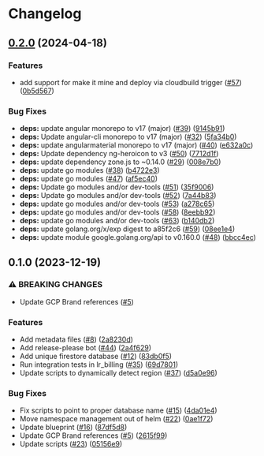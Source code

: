 # Changelog

## [0.2.0](https://github.com/GoogleCloudPlatform/terraform-cloud-deployment-gke/compare/v0.1.0...v0.2.0) (2024-04-18)


### Features

* add support for make it mine and deploy via cloudbuild trigger ([#57](https://github.com/GoogleCloudPlatform/terraform-cloud-deployment-gke/issues/57)) ([0b5d567](https://github.com/GoogleCloudPlatform/terraform-cloud-deployment-gke/commit/0b5d5671b8c0d0ab73cdd8546bee060b69e0eada))


### Bug Fixes

* **deps:** update angular monorepo to v17 (major) ([#39](https://github.com/GoogleCloudPlatform/terraform-cloud-deployment-gke/issues/39)) ([9145b91](https://github.com/GoogleCloudPlatform/terraform-cloud-deployment-gke/commit/9145b91a1bf15a35d21aeb567ca630178ddf9422))
* **deps:** Update angular-cli monorepo to v17 (major) ([#32](https://github.com/GoogleCloudPlatform/terraform-cloud-deployment-gke/issues/32)) ([5fa34b0](https://github.com/GoogleCloudPlatform/terraform-cloud-deployment-gke/commit/5fa34b0e06b4e351baf478213f98d35b7bd71c9b))
* **deps:** update angularmaterial monorepo to v17 (major) ([#40](https://github.com/GoogleCloudPlatform/terraform-cloud-deployment-gke/issues/40)) ([e632a0c](https://github.com/GoogleCloudPlatform/terraform-cloud-deployment-gke/commit/e632a0c0fbb12de6b92d66772d95f04a6e935a9e))
* **deps:** Update dependency ng-heroicon to v3 ([#50](https://github.com/GoogleCloudPlatform/terraform-cloud-deployment-gke/issues/50)) ([7712d1f](https://github.com/GoogleCloudPlatform/terraform-cloud-deployment-gke/commit/7712d1f9e3e3faee27eb5ad6805a6d7ac4efc54b))
* **deps:** update dependency zone.js to ~0.14.0 ([#29](https://github.com/GoogleCloudPlatform/terraform-cloud-deployment-gke/issues/29)) ([008e7b0](https://github.com/GoogleCloudPlatform/terraform-cloud-deployment-gke/commit/008e7b032d162948ac3cbeb7cc9c0c85781c3d74))
* **deps:** update go modules ([#38](https://github.com/GoogleCloudPlatform/terraform-cloud-deployment-gke/issues/38)) ([b4722e3](https://github.com/GoogleCloudPlatform/terraform-cloud-deployment-gke/commit/b4722e3db25c425b29ec70aa2ab8a9743d9b8301))
* **deps:** update go modules ([#47](https://github.com/GoogleCloudPlatform/terraform-cloud-deployment-gke/issues/47)) ([af5ec40](https://github.com/GoogleCloudPlatform/terraform-cloud-deployment-gke/commit/af5ec40a7c6d207b47774e4859dccad06353e654))
* **deps:** Update go modules and/or dev-tools ([#51](https://github.com/GoogleCloudPlatform/terraform-cloud-deployment-gke/issues/51)) ([35f9006](https://github.com/GoogleCloudPlatform/terraform-cloud-deployment-gke/commit/35f900677f24a5987b665de254ebf00c44eac1c3))
* **deps:** Update go modules and/or dev-tools ([#52](https://github.com/GoogleCloudPlatform/terraform-cloud-deployment-gke/issues/52)) ([7a44b83](https://github.com/GoogleCloudPlatform/terraform-cloud-deployment-gke/commit/7a44b838a81187c1a52b5139320025ebd7c1e4ba))
* **deps:** update go modules and/or dev-tools ([#53](https://github.com/GoogleCloudPlatform/terraform-cloud-deployment-gke/issues/53)) ([a278c65](https://github.com/GoogleCloudPlatform/terraform-cloud-deployment-gke/commit/a278c65f58f336f403527ba8b8a2a6c8e19cf6aa))
* **deps:** update go modules and/or dev-tools ([#58](https://github.com/GoogleCloudPlatform/terraform-cloud-deployment-gke/issues/58)) ([8eebb92](https://github.com/GoogleCloudPlatform/terraform-cloud-deployment-gke/commit/8eebb929bc9c1ba5da712c9c749e00360333f93a))
* **deps:** update go modules and/or dev-tools ([#63](https://github.com/GoogleCloudPlatform/terraform-cloud-deployment-gke/issues/63)) ([b140db2](https://github.com/GoogleCloudPlatform/terraform-cloud-deployment-gke/commit/b140db20708c7e50eb1277494e8706727b9f2f24))
* **deps:** update golang.org/x/exp digest to a85f2c6 ([#59](https://github.com/GoogleCloudPlatform/terraform-cloud-deployment-gke/issues/59)) ([08ee1e4](https://github.com/GoogleCloudPlatform/terraform-cloud-deployment-gke/commit/08ee1e47e0d2fa1b1e72b701530e91e3d509402a))
* **deps:** update module google.golang.org/api to v0.160.0 ([#48](https://github.com/GoogleCloudPlatform/terraform-cloud-deployment-gke/issues/48)) ([bbcc4ec](https://github.com/GoogleCloudPlatform/terraform-cloud-deployment-gke/commit/bbcc4ec12083e231d678d34e6a4df165e0a08781))

## 0.1.0 (2023-12-19)


### ⚠ BREAKING CHANGES

* Update GCP Brand references ([#5](https://github.com/GoogleCloudPlatform/terraform-cloud-deployment-gke/issues/5))

### Features

* Add metadata files ([#8](https://github.com/GoogleCloudPlatform/terraform-cloud-deployment-gke/issues/8)) ([2a8230d](https://github.com/GoogleCloudPlatform/terraform-cloud-deployment-gke/commit/2a8230dd7cab0eec004e2a27b86e0dc04e540cbf))
* Add release-please bot ([#44](https://github.com/GoogleCloudPlatform/terraform-cloud-deployment-gke/issues/44)) ([2a4f629](https://github.com/GoogleCloudPlatform/terraform-cloud-deployment-gke/commit/2a4f6291eb1b22e1adb39f349b013ae42c29755b))
* Add unique firestore database ([#12](https://github.com/GoogleCloudPlatform/terraform-cloud-deployment-gke/issues/12)) ([83db0f5](https://github.com/GoogleCloudPlatform/terraform-cloud-deployment-gke/commit/83db0f5a5ef6b68910fad110e786ecd79d976f1e))
* Run integration tests in lr_billing ([#35](https://github.com/GoogleCloudPlatform/terraform-cloud-deployment-gke/issues/35)) ([69d7801](https://github.com/GoogleCloudPlatform/terraform-cloud-deployment-gke/commit/69d7801fd2f6128b78a4ad3a2ffa78d5ef4effec))
* Update scripts to dynamically detect region ([#37](https://github.com/GoogleCloudPlatform/terraform-cloud-deployment-gke/issues/37)) ([d5a0e96](https://github.com/GoogleCloudPlatform/terraform-cloud-deployment-gke/commit/d5a0e96c4bfe70b48db8d14c48858aaaba694763))


### Bug Fixes

* Fix scripts to point to proper database name ([#15](https://github.com/GoogleCloudPlatform/terraform-cloud-deployment-gke/issues/15)) ([4da01e4](https://github.com/GoogleCloudPlatform/terraform-cloud-deployment-gke/commit/4da01e43145a979cffeed3704c7016a0edef447a))
* Move namespace management out of helm ([#22](https://github.com/GoogleCloudPlatform/terraform-cloud-deployment-gke/issues/22)) ([0ae1f72](https://github.com/GoogleCloudPlatform/terraform-cloud-deployment-gke/commit/0ae1f72943bcd34b0e868207e852674354d4e6da))
* Update blueprint ([#16](https://github.com/GoogleCloudPlatform/terraform-cloud-deployment-gke/issues/16)) ([87df5d8](https://github.com/GoogleCloudPlatform/terraform-cloud-deployment-gke/commit/87df5d85b12b46e5df16606adcaf1f9fd69d8b17))
* Update GCP Brand references ([#5](https://github.com/GoogleCloudPlatform/terraform-cloud-deployment-gke/issues/5)) ([2615f99](https://github.com/GoogleCloudPlatform/terraform-cloud-deployment-gke/commit/2615f993d3b2ee6d29589d966f6daaf2371c330b))
* Update scripts ([#23](https://github.com/GoogleCloudPlatform/terraform-cloud-deployment-gke/issues/23)) ([05156e9](https://github.com/GoogleCloudPlatform/terraform-cloud-deployment-gke/commit/05156e9a796aa6ef9a20abec67d3b26814221d9a))
